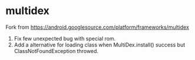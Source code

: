 # multidex
Fork from https://android.googlesource.com/platform/frameworks/multidex  
1. Fix few unexpected bug with special rom.  
2. Add a alternative for loading class when MultiDex.install() success but ClassNotFoundException throwed.
